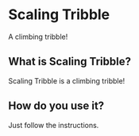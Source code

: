 # Scaling Tribble

A climbing tribble!

## What is Scaling Tribble?

Scaling Tribble is a climbing tribble!

## How do you use it?

Just follow the instructions.
